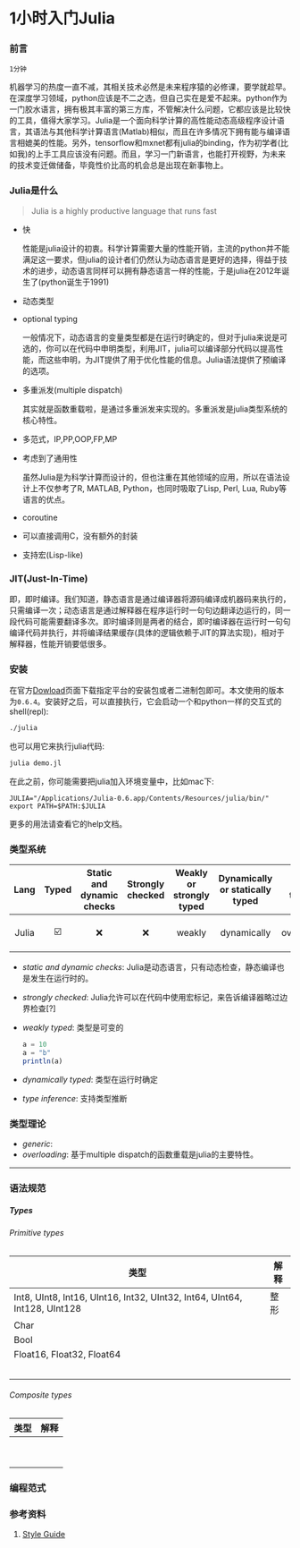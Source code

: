 # 1小时入门Julia

### 前言

`1分钟`

机器学习的热度一直不减，其相关技术必然是未来程序猿的必修课，要学就趁早。在深度学习领域，python应该是不二之选，但自己实在是爱不起来。python作为一门胶水语言，拥有极其丰富的第三方库，不管解决什么问题，它都应该是比较快的工具，值得大家学习。Julia是一个面向科学计算的高性能动态高级程序设计语言，其语法与其他科学计算语言(Matlab)相似，而且在许多情况下拥有能与编译语言相媲美的性能。另外，tensorflow和mxnet都有julia的binding，作为初学者(比如我)的上手工具应该没有问题。而且，学习一门新语言，也能打开视野，为未来的技术变迁做储备，毕竟性价比高的机会总是出现在新事物上。

### Julia是什么

> Julia is a highly productive language that runs fast

* 快

  性能是julia设计的初衷。科学计算需要大量的性能开销，主流的python并不能满足这一要求，但julia的设计者们仍然认为动态语言是更好的选择，得益于技术的进步，动态语言同样可以拥有静态语言一样的性能，于是julia在2012年诞生了(python诞生于1991)

* 动态类型

* optional typing

  一般情况下，动态语言的变量类型都是在运行时确定的，但对于julia来说是可选的，你可以在代码中申明类型，利用JIT，julia可以编译部分代码以提高性能，而这些申明，为JIT提供了用于优化性能的信息。Julia语法提供了预编译的选项。

* 多重派发(multiple dispatch)

  其实就是函数重载啦，是通过多重派发来实现的。多重派发是julia类型系统的核心特性。

* 多范式，IP,PP,OOP,FP,MP

* 考虑到了通用性

  虽然Julia是为科学计算而设计的，但也注重在其他领域的应用，所以在语法设计上不仅参考了R, MATLAB, Python，也同时吸取了Lisp, Perl, Lua, Ruby等语言的优点。

* coroutine

* 可以直接调用C，没有额外的封装

* 支持宏(Lisp-like)

### JIT(Just-In-Time)

即，即时编译。我们知道，静态语言是通过编译器将源码编译成机器码来执行的，只需编译一次；动态语言是通过解释器在程序运行时一句句边翻译边运行的，同一段代码可能需要翻译多次。即时编译则是两者的结合，即时编译器在运行时一句句编译代码并执行，并将编译结果缓存(具体的逻辑依赖于JIT的算法实现)，相对于解释器，性能开销要低很多。

### 安装

在官方[Dowload](https://julialang.org/downloads/)页面下载指定平台的安装包或者二进制包即可。本文使用的版本为`0.6.4`。安装好之后，可以直接执行，它会启动一个和python一样的交互式的shell(repl):

```bash
./julia
```

也可以用它来执行julia代码:

```bash
julia demo.jl
```

在此之前，你可能需要把julia加入环境变量中，比如mac下:

```shell
JULIA="/Applications/Julia-0.6.app/Contents/Resources/julia/bin/"
export PATH=$PATH:$JULIA
```

更多的用法请查看它的help文档。

### 类型系统

| Lang  | Typed | Static and dynamic  checks | Strongly checked | Weakly or strongly  typed | Dynamically or statically typed |       Type theories        | Paradigms          |
| :---: | :---: | :------------------------: | :--------------: | :-----------------------: | :-----------------------------: | :------------------------: | ------------------ |
| Julia |  ☑️   |             ❌              |        ❌         |          weakly           |           dynamically           | generic, overloading, duck | IP,SP,PP,OOP,FP,MP |

* *static and dynamic checks*: Julia是动态语言，只有动态检查，静态编译也是发生在运行时的。

* *strongly checked*: Julia允许可以在代码中使用宏标记，来告诉编译器略过边界检查[?]

* *weakly typed*: 类型是可变的

  ```julia
  a = 10
  a = "b"
  println(a)
  ```

* *dynamically typed*: 类型在运行时确定

* *type inference*: 支持类型推断


### 类型理论

* *generic*: 
* *overloading*: 基于multiple dispatch的函数重载是julia的主要特性。
* **


### 语法规范

##### Types

###### Primitive types

| 类型                                       | 解释   |
| ---------------------------------------- | ---- |
| Int8, UInt8, Int16, UInt16, Int32, UInt32, Int64, UInt64, Int128, UInt128 | 整形   |
| Char                                     |      |
| Bool                                     |      |
| Float16, Float32,  Float64               |      |
|                                          |      |
|                                          |      |
|                                          |      |
|                                          |      |
|                                          |      |

###### Composite types

| 类型   | 解释   |
| ---- | ---- |
|      |      |
|      |      |
|      |      |
|      |      |
|      |      |
|      |      |
|      |      |
|      |      |
|      |      |



### 编程范式

### 参考资料

1. [Style Guide](https://docs.julialang.org/en/v0.6.2/manual/style-guide/#Style-Guide-1)

